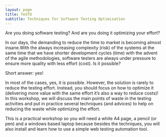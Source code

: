 ```yaml
---
layout: page
title: TeSTO
subtitle: Techniques for Software Testing Optimization
---
```


Are you doing software testing? And are you doing it optimizing your effort? 

In our days, the demanding to reduce the time to market is becoming almost insane.With the always increasing complexity (risk) of the systems at the same time that we have shorter development cycles (time) with the advent of the agile methodologies, software testers are always under pressure to ensure more quality with less effort (cost). Is it possible? 

Short answer: yes! 

In most of the cases, yes, it is possible. However, the solution is rarely to reduce the testing effort. Instead, you should focus on how to optimize it (delivering more value with the same effort it’s also a way to reduce costs)! In this workshop, we will discuss the main points of waste in the testing activities and put in practice several techniques (and advices) to help on reducing the waste while optimizing the effort.

This is a practical workshop so you will need a white A4 page, a pencil (or pen) and a windows based laptop because besides the techniques, you will also install and learn how to use a simple web testing automation tool.
